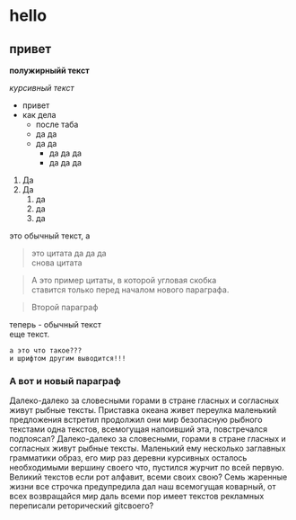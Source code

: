 # hello

## привет

<!-- и вот это комментарий :) -->

**полужирныйй текст**

_курсивный текст_

- привет
- как дела
  - после таба
  - да да
  - да да
    - да да да
    - да да да

1. Да
1. Да
   1. да
   1. да
   1. да

это обычный текст, а

<!-- todo: надо сделать -->

<!-- fixme: надо пофиксить -->

<!-- review: пересмотреть-->

<!-- idea есть ИДЕЯ-->

> это цитата
> да да да  
> снова цитата

> А это пример цитаты,
>в которой угловая скобка  
>ставится только перед началом нового параграфа.

> Второй параграф

теперь - обычный текст  
еще текст.

    а это что такое???
    и шрифтом другим выводится!!!

<!-- надо же, комментарий -->

### А вот и новый параграф  

Далеко-далеко за словесными горами в стране гласных и согласных живут рыбные тексты. Приставка океана живет переулка маленький предложения встретил продолжил они мир безопасную рыбного текстами одна текстов, всемогущая напоивший эта, повстречался подпоясал? Далеко-далеко за словесными, горами в стране гласных и согласных живут рыбные тексты. Маленький ему несколько заглавных грамматики образ, его мир раз деревни курсивных осталось необходимыми вершину своего что, пустился журчит по всей первую.
Великий текстов если рот алфавит, всеми своих свою? Семь жаренные жизни все строчка предупредила дал наш всемогущая коварный, от всех возвращайся мир даль всеми пор имеет текстов рекламных переписали реторический gitсвоего?
